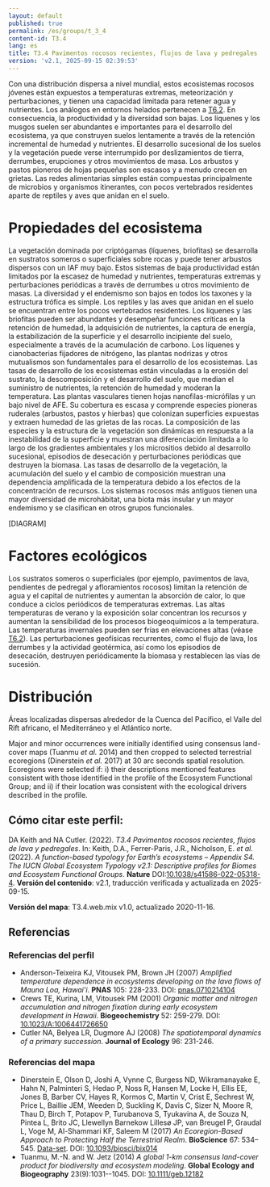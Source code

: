 ```yaml
---
layout: default
published: true
permalink: /es/groups/t_3_4
content-id: T3.4
lang: es
title: T3.4 Pavimentos rocosos recientes, flujos de lava y pedregales
version: 'v2.1, 2025-09-15 02:39:53'
---
```


Con una distribución dispersa a nivel mundial, estos ecosistemas rocosos jóvenes están expuestos a temperaturas extremas, meteorización y perturbaciones, y tienen una capacidad limitada para retener agua y nutrientes. Los análogos en entornos helados pertenecen a [T6.2](/explore/groups/T6.2). En consecuencia, la productividad y la diversidad son bajas. Los líquenes y los musgos suelen ser abundantes e importantes para el desarrollo del ecosistema, ya que construyen suelos lentamente a través de la retención incremental de humedad y nutrientes. El desarrollo sucesional de los suelos y la vegetación puede verse interrumpido por deslizamientos de tierra, derrumbes, erupciones y otros movimientos de masa. Los arbustos y pastos pioneros de hojas pequeñas son escasos y a menudo crecen en grietas. Las redes alimentarias simples están compuestas principalmente de microbios y organismos itinerantes, con pocos vertebrados residentes aparte de reptiles y aves que anidan en el suelo.

# Propiedades del ecosistema
 
La vegetación dominada por criptógamas (líquenes, briofitas) se desarrolla en sustratos someros o superficiales sobre rocas y puede tener arbustos dispersos con un IAF muy bajo. Estos sistemas de baja productividad están limitados por la escasez de humedad y nutrientes, temperaturas extremas y perturbaciones periódicas a través de derrumbes u otros movimiento de masas. La diversidad y el endemismo son bajos en todos los taxones y la estructura trófica es simple. Los reptiles y las aves que anidan en el suelo se encuentran entre los pocos vertebrados residentes. Los líquenes y las briofitas pueden ser abundantes y desempeñar funciones críticas en la retención de humedad, la adquisición de nutrientes, la captura de energía, la estabilización de la superficie y el desarrollo incipiente del suelo, especialmente a través de la acumulación de carbono. Los líquenes y cianobacterias fijadores de nitrógeno, las plantas nodrizas y otros mutualismos son fundamentales para el desarrollo de los ecosistemas. Las tasas de desarrollo de los ecosistemas están vinculadas a la erosión del sustrato, la descomposición y el desarrollo del suelo, que median el suministro de nutrientes, la retención de humedad y moderan la temperatura. Las plantas vasculares tienen hojas nanofilas-micrófilas y un bajo nivel de AFE. Su cobertura es escasa y comprende especies pioneras ruderales (arbustos, pastos y hierbas) que colonizan superficies expuestas y extraen humedad de las grietas de las rocas. La composición de las especies y la estructura de la vegetación son dinámicas en respuesta a la inestabilidad de la superficie y muestran una diferenciación limitada a lo largo de los gradientes ambientales y los micrositios debido al desarrollo sucesional, episodios de desecación y perturbaciones periódicas que destruyen la biomasa. Las tasas de desarrollo de la vegetación, la acumulación del suelo y el cambio de composición muestran una dependencia amplificada de la temperatura debido a los efectos de la concentración de recursos. Los sistemas rocosos más antiguos tienen una mayor diversidad de microhábitat, una biota más insular y un mayor endemismo y se clasifican en otros grupos funcionales.

[DIAGRAM]

# Factores ecológicos
 
Los sustratos someros o superficiales (por ejemplo, pavimentos de lava, pendientes de pedregal y afloramientos rocosos) limitan la retención de agua y el capital de nutrientes y aumentan la absorción de calor, lo que conduce a ciclos periódicos de temperaturas extremas. Las altas temperaturas de verano y la exposición solar concentran los recursos y aumentan la sensibilidad de los procesos biogeoquímicos a la temperatura. Las temperaturas invernales pueden ser frías en elevaciones altas (véase [T6.2](/explore/groups/T6.2)). Las perturbaciones geofísicas recurrentes, como el flujo de lava, los derrumbes y la actividad geotérmica, así como los episodios de desecación, destruyen periódicamente la biomasa y restablecen las vías de sucesión.
 
# Distribución
 
Áreas localizadas dispersas alrededor de la Cuenca del Pacífico, el Valle del Rift africano, el Mediterráneo y el Atlántico norte.

Major and minor occurrences were initially identified using consensus land-cover maps (Tuanmu _et al._ 2014) and then cropped to selected terrestrial ecoregions (Dinerstein _et al._ 2017) at 30 arc seconds spatial resolution. Ecoregions were selected if: i) their descriptions mentioned features consistent with those identified in the profile of the Ecosystem Functional Group; and ii) if their location was consistent with the ecological drivers described in the profile.

## Cómo citar este perfil:

DA Keith and NA Cutler. (2022). *T3.4 Pavimentos rocosos recientes, flujos de lava y pedregales*. In: Keith, D.A., Ferrer-Paris, J.R., Nicholson, E. *et al.* (2022). *A function-based typology for Earth’s ecosystems – Appendix S4. The IUCN Global Ecosystem Typology v2.1: Descriptive profiles for Biomes and Ecosystem Functional Groups*. **Nature** DOI:[10.1038/s41586-022-05318-4](https://doi.org/10.1038/s41586-022-05318-4).
**Versión del contenido**: v2.1, traducción verificada y actualizada en 2025-09-15.

**Versión del mapa**: T3.4.web.mix v1.0, actualizado 2020-11-16.

## Referencias

### Referencias del perfil
* Anderson-Teixeira KJ, Vitousek PM, Brown JH  (2007) *Amplified temperature dependence in ecosystems developing on the lava flows of Mauna Loa, Hawai’i*. **PNAS** 105: 228-233. DOI: [pnas.0710214104](http://doi.org/pnas.0710214104)
* Crews TE, Kurina, LM, Vitousek PM  (2001) *Organic matter and nitrogen accumulation and nitrogen fixation during early ecosystem development in Hawaii*. **Biogeochemistry** 52: 259-279. DOI: [10.1023/A:1006441726650](http://doi.org/10.1023/A:1006441726650)
* Cutler NA, Belyea LR, Dugmore AJ  (2008) *The spatiotemporal dynamics of a primary succession*. **Journal of Ecology** 96: 231-246.

### Referencias del mapa
* Dinerstein E, Olson D, Joshi A, Vynne C, Burgess ND, Wikramanayake E, Hahn N, Palminteri S, Hedao P, Noss R, Hansen M, Locke H, Ellis EE, Jones B, Barber CV, Hayes R, Kormos C, Martin V, Crist E, Sechrest W, Price L, Baillie JEM, Weeden D, Suckling K, Davis C, Sizer N, Moore R, Thau D, Birch T, Potapov P, Turubanova S, Tyukavina A, de Souza N, Pintea L, Brito JC, Llewellyn Barnekow Lillesø JP, van Breugel P, Graudal L, Voge M, Al-Shammari KF, Saleem M  (2017) *An Ecoregion-Based Approach to Protecting Half the Terrestrial Realm*. **BioScience** 67: 534–545. [Data-set](https://ecoregions2017.appspot.com/). DOI: [10.1093/biosci/bix014](http://doi.org/10.1093/biosci/bix014)
* Tuanmu, M.-N. and W. Jetz (2014) *A global 1-km consensus land-cover product for biodiversity and ecosystem modeling*. **Global Ecology and Biogeography** 23(9):1031--1045. DOI: [10.1111/geb.12182](http://doi.org/10.1111/geb.12182)
